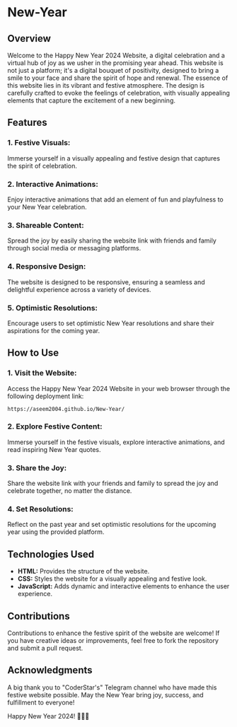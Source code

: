 # New-Year
<h2>Overview</h2>
<p>Welcome to the Happy New Year 2024 Website, a digital celebration and a virtual hub of joy as we usher in the promising year ahead. This website is not just a platform; it's a digital bouquet of positivity, designed to bring a smile to your face and share the spirit of hope and renewal. The essence of this website lies in its vibrant and festive atmosphere. The design is carefully crafted to evoke the feelings of celebration, with visually appealing elements that capture the excitement of a new beginning.</p>

<h2>Features</h2>
<h3>1. Festive Visuals:</h3>
<p>Immerse yourself in a visually appealing and festive design that captures the spirit of celebration.</p>
<h3>2. Interactive Animations:</h3>
<p>Enjoy interactive animations that add an element of fun and playfulness to your New Year celebration.</p>
<h3>3. Shareable Content:</h3>
<p>Spread the joy by easily sharing the website link with friends and family through social media or messaging platforms.</p>
<h3>4. Responsive Design:</h3>
<p>The website is designed to be responsive, ensuring a seamless and delightful experience across a variety of devices.</p>
<h3>5. Optimistic Resolutions:</h3>
<p>Encourage users to set optimistic New Year resolutions and share their aspirations for the coming year.</p>

<h2>How to Use</h2>
<h3>1. Visit the Website:</h3>
<p>Access the Happy New Year 2024 Website in your web browser through the following deployment link:
<pre><code>https://aseem2004.github.io/New-Year/</code></pre></p>
<h3>2. Explore Festive Content:</h3>
<p>Immerse yourself in the festive visuals, explore interactive animations, and read inspiring New Year quotes.</p>
<h3>3. Share the Joy:</h3> 
<p>Share the website link with your friends and family to spread the joy and celebrate together, no matter the  distance.</p>
<h3>4. Set Resolutions:</h3>
<p>Reflect on the past year and set optimistic resolutions for the upcoming year using the provided platform.</p>

<h2>Technologies Used</h2>
<ul>
<li><strong>HTML:</strong> Provides the structure of the website.</li>
<li><strong>CSS:</strong> Styles the website for a visually appealing and festive look.</li>
<li><strong>JavaScript:</strong> Adds dynamic and interactive elements to enhance the user experience.</li>
</ul>

<h2>Contributions</h2>
<p>Contributions to enhance the festive spirit of the website are welcome! If you have creative ideas or improvements, feel free to fork the repository and submit a pull request.</p>

<h2>Acknowledgments</h2>
<p>A big thank you to "CoderStar's" Telegram channel who have made this festive website possible. May the New Year bring joy, success, and fulfillment to everyone!</p>
<p>Happy New Year 2024! 🎉🥳✨</p>
